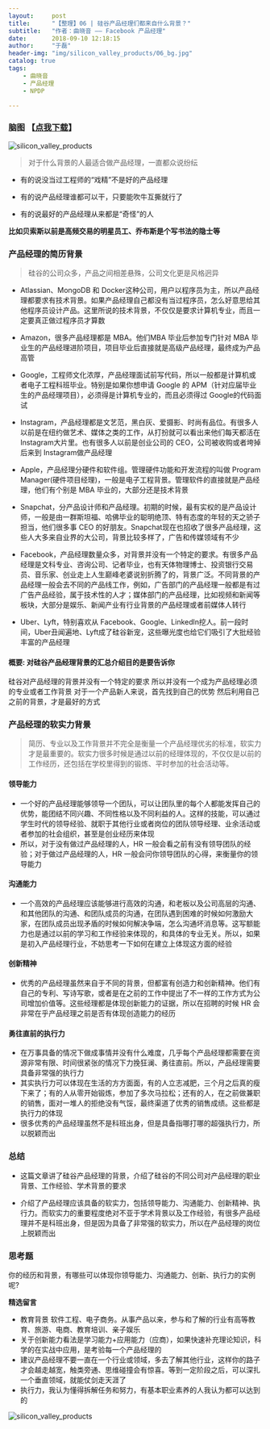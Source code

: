 ```yaml
---
layout:     post
title:      "【整理】06 | 硅谷产品经理们都来自什么背景？"
subtitle:   "作者：曲晓音 —— Facebook 产品经理"
date:       2018-09-10 12:18:15
author:     "于磊"
header-img: "img/silicon_valley_products/06_bg.jpg"
catalog: true
tags:
    - 曲晓音
    - 产品经理
    - NPDP

---
```




### 脑图 【[点我下载](https://github.com/yuleizhuai/resources/raw/master/management/NPDP/Silicon_valley_products/06From_what_background.pdf)】

![silicon_valley_products](/img/silicon_valley_products/06From_what_background.png)



> 对于什么背景的人最适合做产品经理，一直都众说纷纭

- 有的说没当过工程师的“戏精”不是好的产品经理

- 有的说产品经理谁都可以干，只要能吹牛互撕就行了

- 有的说最好的产品经理从来都是“奇怪”的人

**比如贝索斯以前是高频交易的明星员工、乔布斯是个写书法的隐士等**



### 产品经理的简历背景

> 硅谷的公司众多，产品之间相差悬殊，公司文化更是风格迥异

- Atlassian、MongoDB 和 Docker这种公司，用户以程序员为主，所以产品经理都要求有技术背景。如果产品经理自己都没有当过程序员，怎么好意思给其他程序员设计产品。这里所说的技术背景，不仅仅是要求计算机专业，而且一定要真正做过程序员才算数

- Amazon，很多产品经理都是 MBA。他们MBA 毕业后参加专门针对 MBA 毕业生的产品经理进阶项目，项目毕业后直接就是高级产品经理，最终成为产品高管

- Google，工程师文化浓厚，产品经理面试前写代码，所以一般都是计算机或者电子工程科班毕业。特别是如果你想申请 Google 的 APM（针对应届毕业生的产品经理项目），必须得是计算机专业的，而且必须得过 Google的代码面试

- Instagram，产品经理都是文艺范，黑白灰、爱摄影、时尚有品位。有很多人以前是在纽约做艺术、媒体之类的工作，从打扮就可以看出来他们每天都活在 Instagram大片里。也有很多人以前是创业公司的 CEO，公司被收购或者垮掉后来到 Instagram做产品经理

- Apple，产品经理分硬件和软件组。管理硬件功能和开发流程的叫做 Program Manager(硬件项目经理)，一般是电子工程背景。管理软件的直接就是产品经理，他们有个别是 MBA 毕业的，大部分还是技术背景

- Snapchat，分产品设计师和产品经理。初期的时候，最有实权的是产品设计师，一般是由一群斯坦福、哈佛毕业的聪明绝顶、特有态度的年轻的天之骄子担当，他们很多事 CEO 的好朋友。Snapchat现在也招收了很多产品经理，这些人大多来自业界的大公司，背景比较多样了，广告和传媒领域有不少

- Facebook，产品经理数量众多，对背景并没有一个特定的要求。有很多产品经理是文科专业、咨询公司、记者毕业，也有天体物理博士、投资银行交易员、音乐家、创业走上人生巅峰老婆说别折腾了的，背景广泛。不同背景的产品经理一般会去不同的产品线工作，例如，广告部门的产品经理一般都是有过广告产品经验，属于技术性的人才；媒体部门的产品经理，比如视频和新闻等板块，大部分是娱乐、新闻产业有行业背景的产品经理或者前媒体人转行

- Uber、Lyft，特别喜欢从 Facebook、Google、Linkedln挖人。前一段时间，Uber丑闻遍地、Lyft成了硅谷新宠，这些曝光度也给它们吸引了大批经验丰富的产品经理

#### 概要: 对硅谷产品经理背景的汇总介绍目的是要告诉你

硅谷对产品经理的背景并没有一个特定的要求
所以并没有一个成为产品经理必须的专业或者工作背景
对于一个产品新人来说，首先找到自己的优势
然后利用自己之前的背景，才是最好的方式



### 产品经理的软实力背景

> 简历、专业以及工作背景并不完全是衡量一个产品经理优劣的标准，软实力才是最重要的。软实力很多时候是通过以前的经理体现的，不仅仅是以前的工作经历，还包括在学校里得到的锻炼、平时参加的社会活动等。

#### 领导能力

- 一个好的产品经理能够领导一个团队，可以让团队里的每个人都能发挥自己的优势，能团结不同兴趣、不同性格以及不同利益的人。这样的技能，可以通过学生时代的领导经验、就职于其他行业或者岗位的团队领导经理、业余活动或者参加的社会组织，甚至是创业经历来体现
- 所以，对于没有做过产品经理的人，HR 一般会看之前有没有领导团队的经验；对于做过产品经理的人，HR 一般会问你领导团队的心得，来衡量你的领导能力

#### 沟通能力

- 一个高效的产品经理应该能够进行高效的沟通，和老板以及公司高层的沟通、和其他团队的沟通、和团队成员的沟通，在团队遇到困难的时候如何激励大家，在团队成员出现矛盾的时候如何解决争端，怎么沟通坏消息等。这写额能力也是通过以前的学习和工作经验来体现的，和具体的专业无关。所以，如果是初入产品经理行业，不妨思考一下如何在建立上体现这方面的经验

#### 创新精神

- 优秀的产品经理虽然来自于不同的背景，但都富有创造力和创新精神。他们有自己的专利、写诗写歌，或者是在之前的工作中提出了不一样的工作方式为公司增加价值等。这些经理都是体现创新能力的证据，所以在招聘的时候 HR 会非常在乎产品经理之前是否有体现创造能力的经历

#### 勇往直前的执行力

- 在万事具备的情况下做成事情并没有什么难度，几乎每个产品经理都需要在资源非常有限、时间很紧张的情况下力挽狂澜、勇往直前。所以，产品经理需要具备非常强的执行力
- 其实执行力可以体现在生活的方方面面，有的人立志减肥，三个月之后真的瘦下来了；有的人从零开始锻炼，参加了多次马拉松；还有的人，在之前做兼职的销售，面对一堆人的拒绝没有气馁，最终渠道了优秀的销售成绩。这些都是执行力的体现
- 很多优秀的产品经理虽然不是科班出身，但是具备指哪打哪的超强执行力，所以脱颖而出

### 总结

- 这篇文章讲了硅谷产品经理的背景，介绍了硅谷的不同公司对产品经理的职业背景、工作经验、学术背景的要求

- 介绍了产品经理应该具备的软实力，包括领导能力、沟通能力、创新精神、执行力。而软实力的重要程度绝对不亚于学术背景以及工作经验，有很多产品经理并不是科班出身，但是因为具备了非常强的软实力，所以在产品经理的岗位上脱颖而出

### 思考题

你的经历和背景，有哪些可以体现你领导能力、沟通能力、创新、执行力的实例呢?

**精选留言**

- 教育背景 软件工程、电子商务。从事产品以来，参与和了解的行业有高等教育、旅游、电商、教育培训、亲子娱乐
- 关于创新能力看法是学习能力+应用能力（应商），如果快速补充理论知识，科学的在实战中应用，是考验每一个产品经理的
- 建议产品经理不要一直在一个行业或领域，多去了解其他行业，这样你的路子才会越走越宽，触类旁通、思维碰撞会有惊喜。等到一定阶段之后，可以深扎一个垂直领域，就能仗剑走天涯了
- 执行力，我认为懂得拆解任务和努力，有基本职业素养的人我认为都可以达到的



![silicon_valley_products](/img/silicon_valley_products/share.jpeg)































